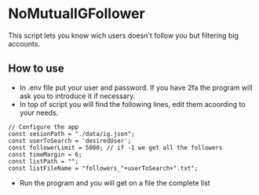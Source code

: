 # NoMutualIGFollower
This script lets you know wich users doesn't follow you but filtering big accounts.

## How to use
- In .env file put your user and password. If you have 2fa the program will ask you to introduce it if necessary.
- In top of script you will find the following lines, edit them acoording to your needs.
```
// Configure the app
const sesionPath = "./data/ig.json";
const userToSearch = 'desiredUser';
const followerLimit = 5000; // if -1 we get all the followers
const timeMargin = 6;
const listPath = "";
const listFileName = "followers_"+userToSearch+".txt";
```
- Run the program and you will get on a file the complete list

